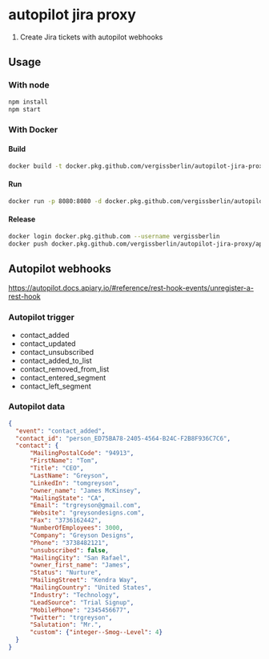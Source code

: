 # autopilot jira proxy

1. Create Jira tickets with autopilot webhooks

## Usage

### With node

```bash
npm install
npm start
```

### With Docker

#### Build

```bash
docker build -t docker.pkg.github.com/vergissberlin/autopilot-jira-proxy/api .
```

#### Run

```bash
docker run -p 8080:8080 -d docker.pkg.github.com/vergissberlin/autopilot-jira-proxy/api
```

#### Release

```bash
docker login docker.pkg.github.com --username vergissberlin
docker push docker.pkg.github.com/vergissberlin/autopilot-jira-proxy/api
```

## Autopilot webhooks

https://autopilot.docs.apiary.io/#reference/rest-hook-events/unregister-a-rest-hook

### Autopilot trigger

- contact_added
- contact_updated
- contact_unsubscribed
- contact_added_to_list
- contact_removed_from_list
- contact_entered_segment
- contact_left_segment

### Autopilot data

```json
{
  "event": "contact_added",
  "contact_id": "person_ED75BA78-2405-4564-B24C-F2B8F936C7C6",
  "contact": {
      "MailingPostalCode": "94913",
      "FirstName": "Tom",
      "Title": "CEO",
      "LastName": "Greyson",
      "LinkedIn": "tomgreyson",
      "owner_name": "James McKinsey",
      "MailingState": "CA",
      "Email": "trgreyson@gmail.com",
      "Website": "greysondesigns.com",
      "Fax": "3736162442",
      "NumberOfEmployees": 3000,
      "Company": "Greyson Designs",
      "Phone": "3738482121",
      "unsubscribed": false,
      "MailingCity": "San Rafael",
      "owner_first_name": "James",
      "Status": "Nurture",
      "MailingStreet": "Kendra Way",
      "MailingCountry": "United States",
      "Industry": "Technology",
      "LeadSource": "Trial Signup",
      "MobilePhone": "2345456677",
      "Twitter": "trgreyson",
      "Salutation": "Mr.",
      "custom": {"integer--Smog--Level": 4}
  }
}
```
